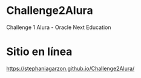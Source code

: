 # Challenge2Alura
Challenge 1 Alura - Oracle Next Education

# Sitio en línea 
https://stephaniagarzon.github.io/Challenge2Alura/
